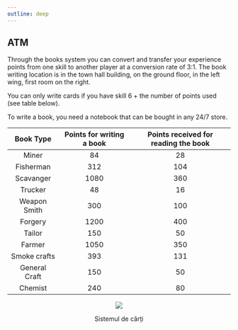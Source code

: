 ```yaml
---
outline: deep
---
```


## ATM

Through the books system you can convert and transfer your experience points from one skill to another player at a conversion rate of 3:1. The book writing location is in the town hall building, on the ground floor, in the left wing, first room on the right.

You can only write cards if you have skill 6 + the number of points used (see table below).

To write a book, you need a notebook that can be bought in any 24/7 store.

|Book Type|Points for writing a book|Points received for reading the book|
|:---:|:---:|:---:|
|Miner|84|28|
|Fisherman|312|104|
|Scavanger|1080|360|
|Trucker|48|16|
|Weapon Smith|300|100|
|Forgery|1200|400|
|Tailor|150|50|
|Farmer|1050|350|
|Smoke crafts|393|131|
|General Craft|150|50|
|Chemist|240|80|

<p align="center"><img src="https://i.imgur.com/ULVRHww.png"/></p>
<p style="text-align: center">Sistemul de cărți</p>